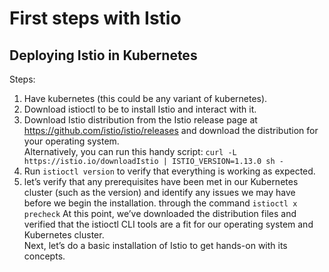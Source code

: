 # First steps with Istio

## Deploying Istio in Kubernetes
Steps:
1. Have kubernetes (this could be any variant of kubernetes).
2. Download istioctl to be to install Istio and interact with it.
3. Download Istio distribution from the Istio release page at https://github.com/istio/istio/releases and download the distribution for your operating system.  
Alternatively, you can run this handy script: `curl -L https://istio.io/downloadIstio | ISTIO_VERSION=1.13.0 sh -`
4. Run `istioctl version` to verify that everything is working as expected.
5. let’s verify that any prerequisites have been met in our Kubernetes cluster (such as the version) and identify any issues we may have before we begin the installation. through the command `istioctl x precheck` 
At this point, we’ve downloaded the distribution files and verified that the istioctl CLI tools are a fit for our operating system and Kubernetes cluster.  
Next, let’s do a basic installation of Istio to get hands-on with its concepts.  


